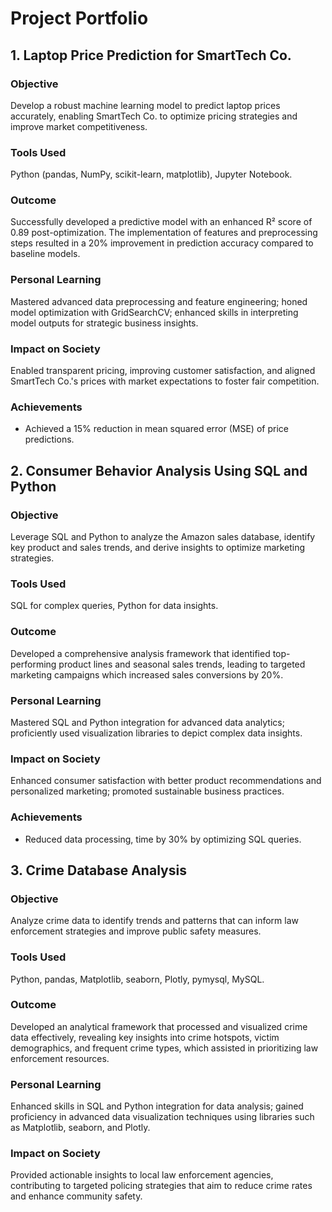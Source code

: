 # Project Portfolio

## 1. Laptop Price Prediction for SmartTech Co.

### Objective
Develop a robust machine learning model to predict laptop prices accurately, enabling SmartTech Co. to optimize pricing strategies and improve market competitiveness.

### Tools Used
Python (pandas, NumPy, scikit-learn, matplotlib), Jupyter Notebook.

### Outcome
Successfully developed a predictive model with an enhanced R² score of 0.89 post-optimization. The implementation of features and preprocessing steps resulted in a 20% improvement in prediction accuracy compared to baseline models.

### Personal Learning
Mastered advanced data preprocessing and feature engineering; honed model optimization with GridSearchCV; enhanced skills in interpreting model outputs for strategic business insights.

### Impact on Society
Enabled transparent pricing, improving customer satisfaction, and aligned SmartTech Co.'s prices with market expectations to foster fair competition.

### Achievements
- Achieved a 15% reduction in mean squared error (MSE) of price predictions.

## 2. Consumer Behavior Analysis Using SQL and Python

### Objective
Leverage SQL and Python to analyze the Amazon sales database, identify key product and sales trends, and derive insights to optimize marketing strategies.

### Tools Used
SQL for complex queries, Python for data insights.

### Outcome
Developed a comprehensive analysis framework that identified top-performing product lines and seasonal sales trends, leading to targeted marketing campaigns which increased sales conversions by 20%.

### Personal Learning
Mastered SQL and Python integration for advanced data analytics; proficiently used visualization libraries to depict complex data insights.

### Impact on Society
Enhanced consumer satisfaction with better product recommendations and personalized marketing; promoted sustainable business practices.

### Achievements
- Reduced data processing, time by 30% by optimizing SQL queries.

## 3. Crime Database Analysis

### Objective
Analyze crime data to identify trends and patterns that can inform law enforcement strategies and improve public safety measures.

### Tools Used
Python, pandas, Matplotlib, seaborn, Plotly, pymysql, MySQL.

### Outcome
Developed an analytical framework that processed and visualized crime data effectively, revealing key insights into crime hotspots, victim demographics, and frequent crime types, which assisted in prioritizing law enforcement resources.

### Personal Learning
Enhanced skills in SQL and Python integration for data analysis; gained proficiency in advanced data visualization techniques using libraries such as Matplotlib, seaborn, and Plotly.

### Impact on Society
Provided actionable insights to local law enforcement agencies, contributing to targeted policing strategies that aim to reduce crime rates and enhance community safety.


